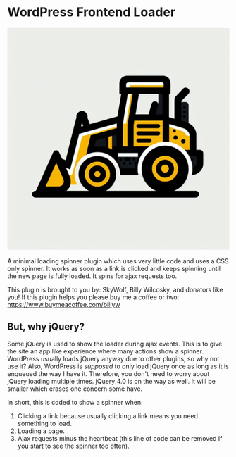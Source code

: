 # WordPress Frontend Loader

![image](https://github.com/zerosonesfun/wordpress-frontend-loader/blob/main/fel-icon.jpeg)

A minimal loading spinner plugin which uses very little code and uses a CSS only spinner. It works as soon as a link is clicked and keeps spinning until the new page is fully loaded. It spins for ajax requests too.

This plugin is brought to you by: SkyWolf, Billy Wilcosky, and donators like you! If this plugin helps you please buy me a coffee or two: https://www.buymeacoffee.com/billyw

## But, why jQuery?
Some jQuery is used to show the loader during ajax events. This is to give the site an app like experience where many actions show a spinner. WordPress usually loads jQuery anyway due to other plugins, so why not use it? Also, WordPress is _supposed_ to only load jQuery once as long as it is enqueued the way I have it. Therefore, you don't need to worry about jQuery loading multiple times. jQuery 4.0 is on the way as well. It will be smaller which erases one concern some have.

In short, this is coded to show a spinner when:
1. Clicking a link because usually clicking a link means you need something to load.
2. Loading a page.
3. Ajax requests minus the heartbeat (this line of code can be removed if you start to see the spinner too often).
